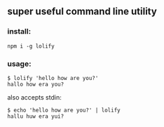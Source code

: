 ## super useful command line utility

### install:
`npm i -g lolify`

### usage:
```
$ lolify 'hello how are you?'
hallo how era you?
```

also accepts stdin:
```
$ echo 'hello how are you?' | lolify
hallu huw era yui?
```
